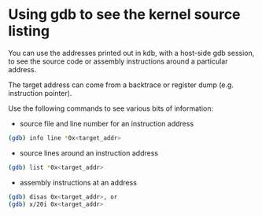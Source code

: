 # Using gdb to see the kernel source listing

You can use the addresses printed out in kdb, with a host-side gdb session, to see the source code or assembly instructions around a particular address.

The target address can come from a backtrace or register dump (e.g. instruction pointer).

Use the following commands to see various bits of information:

- source file and line number for an instruction address

```bash
(gdb) info line *0x<target_addr>
```
- source lines around an instruction address

```bash
(gdb) list *0x<target_addr>
```

- assembly instructions at an address

```bash
(gdb) disas 0x<target_addr>, or
(gdb) x/20i 0x<target_addr>
```
